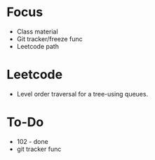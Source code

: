 # Focus
- Class material
- Git tracker/freeze func
- Leetcode path

# Leetcode
- Level order traversal for a tree-using queues.

# To-Do
- 102 - done
- git tracker func